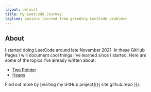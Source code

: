```yaml
---
layout: default
title: My LeetCode Journey
tagline: Lessons learned from grinding LeetCode problems
---
```


## About
I started doing LeetCode around late November 2021. In these GitHub Pages I will document cool things I've learned since I started.
Here are some of the topics I've already written about:
* [Two Pointer](two_pointers.html)
* [Heaps](heaps.html)

Find out more by [visiting my GitHub project]({{ site.github.repo }}).